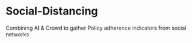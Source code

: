 # Social-Distancing
Combining AI &amp; Crowd to gather Policy adherence indicators from social networks
